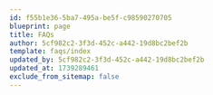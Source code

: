 ```yaml
---
id: f55b1e36-5ba7-495a-be5f-c98590270705
blueprint: page
title: FAQs
author: 5cf982c2-3f3d-452c-a442-19d8bc2bef2b
template: faqs/index
updated_by: 5cf982c2-3f3d-452c-a442-19d8bc2bef2b
updated_at: 1739289461
exclude_from_sitemap: false
---
```

